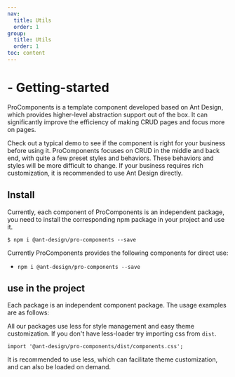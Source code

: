 ```yaml
---
nav:
  title: Utils
  order: 1
group:
  title: Utils
  order: 1
toc: content
---
```


# - Getting-started

ProComponents is a template component developed based on Ant Design, which provides higher-level abstraction support out of the box. It can significantly improve the efficiency of making CRUD pages and focus more on pages.

Check out a typical demo to see if the component is right for your business before using it. ProComponents focuses on CRUD in the middle and back end, with quite a few preset styles and behaviors. These behaviors and styles will be more difficult to change. If your business requires rich customization, it is recommended to use Ant Design directly.

## Install

Currently, each component of ProComponents is an independent package, you need to install the corresponding npm package in your project and use it.

```shell
$ npm i @ant-design/pro-components --save
```

Currently ProComponents provides the following components for direct use:

- `npm i @ant-design/pro-components --save`

## use in the project

Each package is an independent component package. The usage examples are as follows:

All our packages use less for style management and easy theme customization. If you don't have less-loader try importing css from `dist`.

```tsx | pure
import '@ant-design/pro-components/dist/components.css';
```

It is recommended to use less, which can facilitate theme customization, and can also be loaded on demand.
